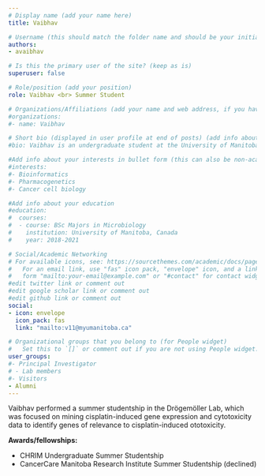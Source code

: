 ```yaml
---
# Display name (add your name here)
title: Vaibhav

# Username (this should match the folder name and should be your initial and surname)
authors:
- avaibhav

# Is this the primary user of the site? (keep as is)
superuser: false

# Role/position (add your position)
role: Vaibhav <br> Summer Student

# Organizations/Affiliations (add your name and web address, if you have one)
#organizations:
#- name: Vaibhav

# Short bio (displayed in user profile at end of posts) (add info about yourself)
#bio: Vaibhav is an undergraduate student at the University of Manitoba pursuing a Major in Microbiology. He will be working under the supervision of Dr. Dr?gem?ller, mining cisplatin-induced gene expression and cytotoxicity data to identify genes of relevance to cisplatin-induced ototoxicity.

#Add info about your interests in bullet form (this can also be non-academic) 
#interests:
#- Bioinformatics
#- Pharmacogenetics
#- Cancer cell biology

#Add info about your education 
#education:
#  courses:
#  - course: BSc Majors in Microbiology
#    institution: University of Manitoba, Canada
#    year: 2018-2021

# Social/Academic Networking
# For available icons, see: https://sourcethemes.com/academic/docs/page-builder/#icons
#   For an email link, use "fas" icon pack, "envelope" icon, and a link in the
#   form "mailto:your-email@example.com" or "#contact" for contact widget.
#edit twitter link or comment out
#edit google scholar link or comment out
#edit github link or comment out
social:
- icon: envelope
  icon_pack: fas
  link: "mailto:v11@myumanitoba.ca"

# Organizational groups that you belong to (for People widget)
#   Set this to `[]` or comment out if you are not using People widget.
user_groups:
#- Principal Investigator
# - Lab members
#- Visitors
- Alumni
---
```


Vaibhav performed a summer studentship in the Drögemöller Lab, which was focused on mining cisplatin-induced gene expression and cytotoxicity data to identify genes of relevance to cisplatin-induced ototoxicity.

**Awards/fellowships:** 
- CHRIM Undergraduate Summer Studentship
- CancerCare Manitoba Research Institute Summer Studentship (declined)

